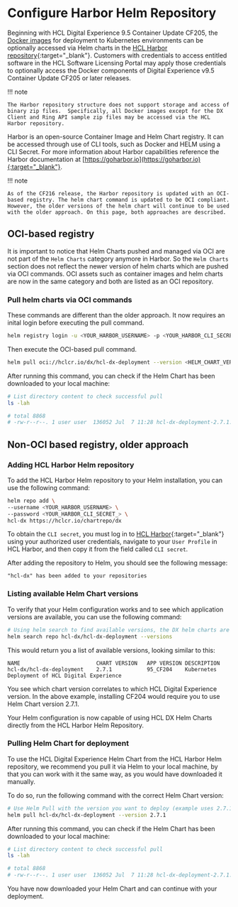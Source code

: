 # Configure Harbor Helm Repository

Beginning with HCL Digital Experience 9.5 Container Update CF205, the [Docker images](../../../../docker/index.md) for deployment to Kubernetes environments can be optionally accessed via Helm charts in the [HCL Harbor repository](https://hclcr.io/account/sign-in?redirect_url=/harbor/projects){:target="_blank"}. Customers with credentials to access entitled software in the HCL Software Licensing Portal may apply those credentials to optionally access the Docker components of Digital Experience v9.5 Container Update CF205 or later releases. 

!!! note

    The Harbor repository structure does not support storage and access of binary zip files.  Specifically, all Docker images except for the DX Client and Ring API sample zip files may be accessed via the HCL Harbor repository. 
    
Harbor is an open-source Container Image and Helm Chart registry.  It can be accessed through use of CLI tools, such as Docker and HELM using a CLI Secret. For more information about Harbor capabilities reference the Harbor documentation at [https://goharbor.io](https://goharbor.io){:target="_blank"}.

!!! note

    As of the CF216 release, the Harbor repository is updated with an OCI-based registry. The helm chart command is updated to be OCI compliant. However, the older versions of the helm chart will continue to be used with the older approach. On this page, both approaches are described.

## OCI-based registry

It is important to notice that Helm Charts pushed and managed via OCI are not part of the `Helm Charts` category anymore in Harbor. So the `Helm Charts` section does not reflect the newer version of helm charts which are pushed via OCI commands. OCI assets such as container images and helm charts are now in the same category and both are listed as an OCI repository.

### Pull helm charts via OCI commands

These commands are different than the older approach. It now requires an inital login before executing the pull command.

```sh
helm registry login -u <YOUR_HARBOR_USERNAME> -p <YOUR_HARBOR_CLI_SECRET_> https://hclcr.io/
```
Then execute the OCI-based pull command.

```sh
helm pull oci://hclcr.io/dx/hcl-dx-deployment --version <HELM_CHART_VERSION_NUMBER>
```
After running this command, you can check if the Helm Chart has been downloaded to your local machine:

```sh
# List directory content to check successful pull
ls -lah 

# total 8868
# -rw-r--r--. 1 user user  136052 Jul  7 11:28 hcl-dx-deployment-2.7.1.tgz
```

## Non-OCI based registry, older approach

### Adding HCL Harbor Helm repository

To add the HCL Harbor Helm repository to your Helm installation, you can use the following command:

```sh
helm repo add \
--username <YOUR_HARBOR_USERNAME> \
--password <YOUR_HARBOR_CLI_SECRET_> \
hcl-dx https://hclcr.io/chartrepo/dx
```

To obtain the `CLI secret`, you must log in to [HCL Harbor](https://hclcr.io/){:target="_blank"} using your authorized user credentials, navigate to your `User Profile` in HCL Harbor, and then copy it from the field called `CLI secret`.

After adding the repository to Helm, you should see the following message:

```text
"hcl-dx" has been added to your repositories
```

### Listing available Helm Chart versions

To verify that your Helm configuration works and to see which application versions are available, you can use the following command:

```sh
# Using helm search to find available versions, the DX helm charts are named hcl-dx-deployment
helm search repo hcl-dx/hcl-dx-deployment --versions
```

This would return you a list of available versions, looking similar to this:

```text
NAME                    	CHART VERSION	APP VERSION	DESCRIPTION                                    
hcl-dx/hcl-dx-deployment	2.7.1        	95_CF204   	Kubernetes Deployment of HCL Digital Experience
```

You see which chart version correlates to which HCL Digital Experience version. In the above example, installing CF204 would require you to use Helm Chart version 2.7.1.

Your Helm configuration is now capable of using HCL DX Helm Charts directly from the HCL Harbor Helm Repository.

### Pulling Helm Chart for deployment

To use the HCL Digital Experience Helm Chart from the HCL Harbor Helm repository, we recommend you pull it via Helm to your local machine, by that you can work with it the same way, as you would have downloaded it manually.

To do so, run the following command with the correct Helm Chart version:

```sh
# Use Helm Pull with the version you want to deploy (example uses 2.7.1, please fill in your desired version)
helm pull hcl-dx/hcl-dx-deployment --version 2.7.1
```

After running this command, you can check if the Helm Chart has been downloaded to your local machine:

```sh
# List directory content to check successful pull
ls -lah 

# total 8868
# -rw-r--r--. 1 user user  136052 Jul  7 11:28 hcl-dx-deployment-2.7.1.tgz
```

You have now downloaded your Helm Chart and can continue with your deployment.